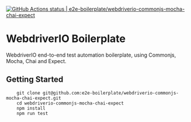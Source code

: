 [![GitHub Actions status | e2e-boilerplate/webdriverio-commonjs-mocha-chai-expect](https://github.com/e2e-boilerplate/webdriverio-commonjs-mocha-chai-expect/workflows/webdriverio-commonjs-mocha-chai-expect/badge.svg)](https://github.com/e2e-boilerplate/webdriverio-commonjs-mocha-chai-expect/actions?workflow=webdriverio-commonjs-mocha-chai-expect)

# WebdriverIO Boilerplate

WebdriverIO end-to-end test automation boilerplate, using Commonjs, Mocha, Chai and Expect.

## Getting Started

    	git clone git@github.com:e2e-boilerplate/webdriverio-commonjs-mocha-chai-expect.git
    	cd webdriverio-commonjs-mocha-chai-expect
    	npm install
    	npm run test

